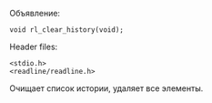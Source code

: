 Объявление:

    void rl_clear_history(void);

Header files:

    <stdio.h>
    <readline/readline.h>

Очищает список истории, удаляет все элементы.